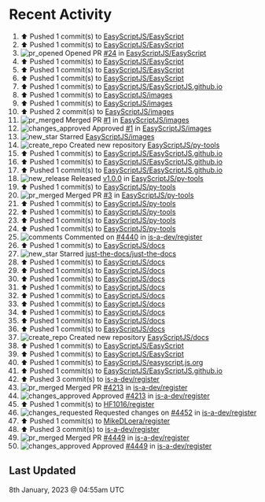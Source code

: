 # Recent Activity

<!--RECENT_ACTIVITY:start-->
1. ⬆️ Pushed 1 commit(s) to [EasyScriptJS/EasyScript](https://github.com/EasyScriptJS/EasyScript)<br>
2. ⬆️ Pushed 1 commit(s) to [EasyScriptJS/EasyScript](https://github.com/EasyScriptJS/EasyScript)<br>
3. ![pr_opened](https://cdn.jsdelivr.net/gh/Readme-Workflows/Readme-Icons@main/icons/octicons/PullRequestOpened.svg) Opened PR [#24](https://github.com/EasyScriptJS/EasyScript/pull/24) in [EasyScriptJS/EasyScript](https://github.com/EasyScriptJS/EasyScript)<br>
4. ⬆️ Pushed 1 commit(s) to [EasyScriptJS/EasyScript](https://github.com/EasyScriptJS/EasyScript)<br>
5. ⬆️ Pushed 1 commit(s) to [EasyScriptJS/EasyScript](https://github.com/EasyScriptJS/EasyScript)<br>
6. ⬆️ Pushed 1 commit(s) to [EasyScriptJS/EasyScript](https://github.com/EasyScriptJS/EasyScript)<br>
7. ⬆️ Pushed 1 commit(s) to [EasyScriptJS/EasyScriptJS.github.io](https://github.com/EasyScriptJS/EasyScriptJS.github.io)<br>
8. ⬆️ Pushed 1 commit(s) to [EasyScriptJS/images](https://github.com/EasyScriptJS/images)<br>
9. ⬆️ Pushed 1 commit(s) to [EasyScriptJS/images](https://github.com/EasyScriptJS/images)<br>
10. ⬆️ Pushed 2 commit(s) to [EasyScriptJS/images](https://github.com/EasyScriptJS/images)<br>
11. ![pr_merged](https://cdn.jsdelivr.net/gh/Readme-Workflows/Readme-Icons@main/icons/octicons/PullRequestMerged.svg) Merged PR [#1](https://github.com/EasyScriptJS/images/pull/1) in [EasyScriptJS/images](https://github.com/EasyScriptJS/images)<br>
12. ![changes_approved](https://cdn.jsdelivr.net/gh/Readme-Workflows/Readme-Icons@main/icons/octicons/ApprovedChanges.svg) Approved [#1](https://github.com/EasyScriptJS/images/pull/1#pullrequestreview-1239721372) in [EasyScriptJS/images](https://github.com/EasyScriptJS/images)<br>
13. ![new_star](https://cdn.jsdelivr.net/gh/Readme-Workflows/Readme-Icons@main/icons/octicons/StarredRepositoryYellow.svg) Starred [EasyScriptJS/images](https://github.com/EasyScriptJS/images)<br>
14. ![create_repo](https://cdn.jsdelivr.net/gh/Readme-Workflows/Readme-Icons@main/icons/octicons/Repository.svg) Created new repository [EasyScriptJS/py-tools](https://github.com/EasyScriptJS/py-tools)<br>
15. ⬆️ Pushed 1 commit(s) to [EasyScriptJS/EasyScriptJS.github.io](https://github.com/EasyScriptJS/EasyScriptJS.github.io)<br>
16. ⬆️ Pushed 1 commit(s) to [EasyScriptJS/EasyScriptJS.github.io](https://github.com/EasyScriptJS/EasyScriptJS.github.io)<br>
17. ⬆️ Pushed 1 commit(s) to [EasyScriptJS/EasyScriptJS.github.io](https://github.com/EasyScriptJS/EasyScriptJS.github.io)<br>
18. ![new_release](https://cdn.jsdelivr.net/gh/Readme-Workflows/Readme-Icons@main/icons/octicons/Release.svg) Released [v1.0.0](https://github.com/EasyScriptJS/py-tools/releases/tag/v1.0.0) in [EasyScriptJS/py-tools](https://github.com/EasyScriptJS/py-tools)<br>
19. ⬆️ Pushed 1 commit(s) to [EasyScriptJS/py-tools](https://github.com/EasyScriptJS/py-tools)<br>
20. ![pr_merged](https://cdn.jsdelivr.net/gh/Readme-Workflows/Readme-Icons@main/icons/octicons/PullRequestMerged.svg) Merged PR [#3](https://github.com/EasyScriptJS/py-tools/pull/3) in [EasyScriptJS/py-tools](https://github.com/EasyScriptJS/py-tools)<br>
21. ⬆️ Pushed 1 commit(s) to [EasyScriptJS/py-tools](https://github.com/EasyScriptJS/py-tools)<br>
22. ⬆️ Pushed 1 commit(s) to [EasyScriptJS/py-tools](https://github.com/EasyScriptJS/py-tools)<br>
23. ⬆️ Pushed 1 commit(s) to [EasyScriptJS/py-tools](https://github.com/EasyScriptJS/py-tools)<br>
24. ⬆️ Pushed 1 commit(s) to [EasyScriptJS/py-tools](https://github.com/EasyScriptJS/py-tools)<br>
25. ![comments](https://cdn.jsdelivr.net/gh/Readme-Workflows/Readme-Icons@main/icons/octicons/Comment.svg) Commented on [#4440](https://github.com/is-a-dev/register/pull/4440#issuecomment-1374673465) in [is-a-dev/register](https://github.com/is-a-dev/register)<br>
26. ⬆️ Pushed 1 commit(s) to [EasyScriptJS/docs](https://github.com/EasyScriptJS/docs)<br>
27. ![new_star](https://cdn.jsdelivr.net/gh/Readme-Workflows/Readme-Icons@main/icons/octicons/StarredRepositoryYellow.svg) Starred [just-the-docs/just-the-docs](https://github.com/just-the-docs/just-the-docs)<br>
28. ⬆️ Pushed 1 commit(s) to [EasyScriptJS/docs](https://github.com/EasyScriptJS/docs)<br>
29. ⬆️ Pushed 1 commit(s) to [EasyScriptJS/docs](https://github.com/EasyScriptJS/docs)<br>
30. ⬆️ Pushed 1 commit(s) to [EasyScriptJS/docs](https://github.com/EasyScriptJS/docs)<br>
31. ⬆️ Pushed 1 commit(s) to [EasyScriptJS/docs](https://github.com/EasyScriptJS/docs)<br>
32. ⬆️ Pushed 1 commit(s) to [EasyScriptJS/docs](https://github.com/EasyScriptJS/docs)<br>
33. ⬆️ Pushed 1 commit(s) to [EasyScriptJS/docs](https://github.com/EasyScriptJS/docs)<br>
34. ⬆️ Pushed 1 commit(s) to [EasyScriptJS/docs](https://github.com/EasyScriptJS/docs)<br>
35. ⬆️ Pushed 1 commit(s) to [EasyScriptJS/docs](https://github.com/EasyScriptJS/docs)<br>
36. ⬆️ Pushed 1 commit(s) to [EasyScriptJS/docs](https://github.com/EasyScriptJS/docs)<br>
37. ![create_repo](https://cdn.jsdelivr.net/gh/Readme-Workflows/Readme-Icons@main/icons/octicons/Repository.svg) Created new repository [EasyScriptJS/docs](https://github.com/EasyScriptJS/docs)<br>
38. ⬆️ Pushed 1 commit(s) to [EasyScriptJS/EasyScript](https://github.com/EasyScriptJS/EasyScript)<br>
39. ⬆️ Pushed 1 commit(s) to [EasyScriptJS/EasyScript](https://github.com/EasyScriptJS/EasyScript)<br>
40. ⬆️ Pushed 1 commit(s) to [EasyScriptJS/easyscript.js.org](https://github.com/EasyScriptJS/easyscript.js.org)<br>
41. ⬆️ Pushed 1 commit(s) to [EasyScriptJS/EasyScriptJS.github.io](https://github.com/EasyScriptJS/EasyScriptJS.github.io)<br>
42. ⬆️ Pushed 3 commit(s) to [is-a-dev/register](https://github.com/is-a-dev/register)<br>
43. ![pr_merged](https://cdn.jsdelivr.net/gh/Readme-Workflows/Readme-Icons@main/icons/octicons/PullRequestMerged.svg) Merged PR [#4213](https://github.com/is-a-dev/register/pull/4213) in [is-a-dev/register](https://github.com/is-a-dev/register)<br>
44. ![changes_approved](https://cdn.jsdelivr.net/gh/Readme-Workflows/Readme-Icons@main/icons/octicons/ApprovedChanges.svg) Approved [#4213](https://github.com/is-a-dev/register/pull/4213#pullrequestreview-1239712799) in [is-a-dev/register](https://github.com/is-a-dev/register)<br>
45. ⬆️ Pushed 1 commit(s) to [HF1016/register](https://github.com/HF1016/register)<br>
46. ![changes_requested](https://cdn.jsdelivr.net/gh/Readme-Workflows/Readme-Icons@main/icons/octicons/RequestedChanges.svg) Requested changes on [#4452](https://github.com/is-a-dev/register/pull/4452#pullrequestreview-1239712678) in [is-a-dev/register](https://github.com/is-a-dev/register)<br>
47. ⬆️ Pushed 1 commit(s) to [MikeDLoera/register](https://github.com/MikeDLoera/register)<br>
48. ⬆️ Pushed 3 commit(s) to [is-a-dev/register](https://github.com/is-a-dev/register)<br>
49. ![pr_merged](https://cdn.jsdelivr.net/gh/Readme-Workflows/Readme-Icons@main/icons/octicons/PullRequestMerged.svg) Merged PR [#4449](https://github.com/is-a-dev/register/pull/4449) in [is-a-dev/register](https://github.com/is-a-dev/register)<br>
50. ![changes_approved](https://cdn.jsdelivr.net/gh/Readme-Workflows/Readme-Icons@main/icons/octicons/ApprovedChanges.svg) Approved [#4449](https://github.com/is-a-dev/register/pull/4449#pullrequestreview-1239712614) in [is-a-dev/register](https://github.com/is-a-dev/register)<br>
<!--RECENT_ACTIVITY:end-->

## Last Updated
<!--RECENT_ACTIVITY:last_update-->
8th January, 2023 @ 04:55am UTC
<!--RECENT_ACTIVITY:last_update_end-->
